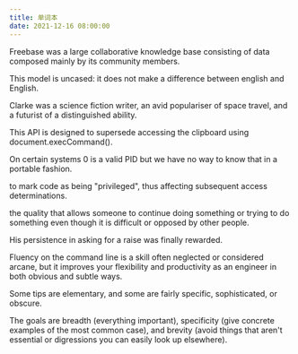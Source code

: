 ```yaml
---
title: 单词本
date: 2021-12-16 08:00:00
---
```


Freebase was a large collaborative knowledge base consisting of data composed mainly by its community members.

This model is uncased: it does not make a difference between english and English.

Clarke was a science fiction writer, an avid populariser of space travel, and a futurist of a distinguished ability.

This API is designed to supersede accessing the clipboard using document.execCommand().

On certain systems 0 is a valid PID but we have no way to know that in a portable fashion.

to mark code as being "privileged", thus affecting subsequent access determinations.

the quality that allows someone to continue doing something or trying to do something even though it is difficult or opposed by other people.

His persistence in asking for a raise was finally rewarded.

Fluency on the command line is a skill often neglected or considered arcane, but it improves your flexibility and productivity as an engineer in both obvious and subtle ways. 

Some tips are elementary, and some are fairly specific, sophisticated, or obscure.

The goals are breadth (everything important), specificity (give concrete examples of the most common case), and brevity (avoid things that aren't essential or digressions you can easily look up elsewhere). 
